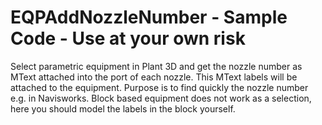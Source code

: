 # EQPAddNozzleNumber - Sample Code - Use at your own risk
Select parametric equipment in Plant 3D and get the nozzle number as MText attached into the port of each nozzle. This MText labels will be attached to the equipment. Purpose is to find quickly the nozzle number e.g. in Navisworks.
Block based equipment does not work as a selection, here you should model the labels in the block yourself.
